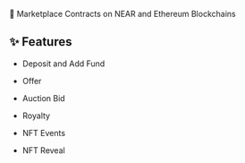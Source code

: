 
🧧 Marketplace Contracts on NEAR and Ethereum Blockchains

## ✨ Features

* Deposit and Add Fund

* Offer

* Auction Bid

* Royalty

* NFT Events

* NFT Reveal
